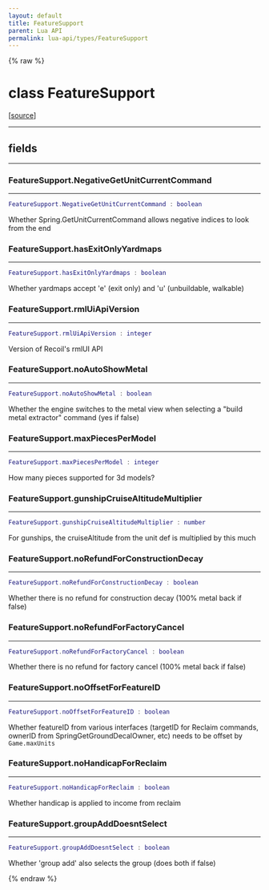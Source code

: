 ```yaml
---
layout: default
title: FeatureSupport
parent: Lua API
permalink: lua-api/types/FeatureSupport
---
```


{% raw %}

# class FeatureSupport





[<a href="https://github.com/beyond-all-reason/RecoilEngine/blob/b29554ca8a91605fa235eafe60ad740783359665/rts/Lua/LuaConstEngine.cpp#L15-L28" target="_blank">source</a>]







---



## fields
---

### FeatureSupport.NegativeGetUnitCurrentCommand
---
```lua
FeatureSupport.NegativeGetUnitCurrentCommand : boolean
```



Whether Spring.GetUnitCurrentCommand allows negative indices to look from the end








### FeatureSupport.hasExitOnlyYardmaps
---
```lua
FeatureSupport.hasExitOnlyYardmaps : boolean
```



Whether yardmaps accept 'e' (exit only) and 'u' (unbuildable, walkable)








### FeatureSupport.rmlUiApiVersion
---
```lua
FeatureSupport.rmlUiApiVersion : integer
```



Version of Recoil's rmlUI API








### FeatureSupport.noAutoShowMetal
---
```lua
FeatureSupport.noAutoShowMetal : boolean
```



Whether the engine switches to the metal view when selecting a "build metal extractor" command (yes if false)








### FeatureSupport.maxPiecesPerModel
---
```lua
FeatureSupport.maxPiecesPerModel : integer
```



How many pieces supported for 3d models?








### FeatureSupport.gunshipCruiseAltitudeMultiplier
---
```lua
FeatureSupport.gunshipCruiseAltitudeMultiplier : number
```



For gunships, the cruiseAltitude from the unit def is multiplied by this much








### FeatureSupport.noRefundForConstructionDecay
---
```lua
FeatureSupport.noRefundForConstructionDecay : boolean
```



Whether there is no refund for construction decay (100% metal back if false)








### FeatureSupport.noRefundForFactoryCancel
---
```lua
FeatureSupport.noRefundForFactoryCancel : boolean
```



Whether there is no refund for factory cancel (100% metal back if false)








### FeatureSupport.noOffsetForFeatureID
---
```lua
FeatureSupport.noOffsetForFeatureID : boolean
```



Whether featureID from various interfaces (targetID for Reclaim commands, ownerID from SpringGetGroundDecalOwner, etc) needs to be offset by `Game.maxUnits`








### FeatureSupport.noHandicapForReclaim
---
```lua
FeatureSupport.noHandicapForReclaim : boolean
```



Whether handicap is applied to income from reclaim








### FeatureSupport.groupAddDoesntSelect
---
```lua
FeatureSupport.groupAddDoesntSelect : boolean
```



Whether 'group add' also selects the group (does both if false)










{% endraw %}